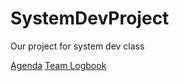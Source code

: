 # SystemDevProject
Our project for system dev class

[Agenda](https://eduvaniercollegeqc-my.sharepoint.com/:w:/g/personal/2051968_edu_vaniercollege_qc_ca/EZufoB-7SjBBqw-sTCArxxMBp_SuMrxAbrnU2Lq6SCa9mQ?e=C78XGd )
[Team Logbook](https://eduvaniercollegeqc-my.sharepoint.com/:w:/r/personal/2051968_edu_vaniercollege_qc_ca/_layouts/15/Doc.aspx?sourcedoc=%7B6C2DD8B1-0823-4363-BE76-1CB2730D36DF%7D&file=Team%20Logbook.docx&action=edit&mobileredirect=true&wdPreviousSession=fb085656-245f-45c5-889c-1ed74f9a521b&wdOrigin=TEAMS-ELECTRON.p2p.undefined)
